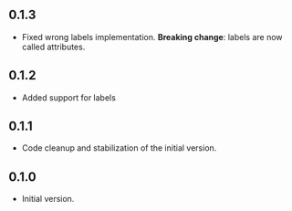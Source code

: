 ## 0.1.3

- Fixed wrong labels implementation. **Breaking change**: labels are now called attributes.

## 0.1.2

- Added support for labels

## 0.1.1

- Code cleanup and stabilization of the initial version.

## 0.1.0

- Initial version.

